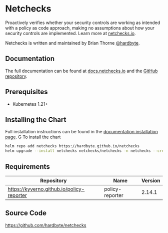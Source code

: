 # Netchecks

Proactively verifies whether your security controls are working as intended with a policy as code approach, making no assumptions about how your security controls are implemented. Learn more at [netchecks.io](https://netchecks.io).

Netchecks is written and maintained by Brian Thorne [@hardbyte](https://github.com/hardbyte).


## Documentation

The full documentation can be found at [docs.netchecks.io](https://docs.netchecks.io/) and the [GitHub repository](https://github.com/hardbyte/netchecks/tree/main/operator).

## Prerequisites

* Kubernetes 1.21+


## Installing the Chart

Full installation instructions can be found in the [documentation installation page](https://docs.netchecks.io/docs/installation).
G
To install the chart

```bash
helm repo add netchecks https://hardbyte.github.io/netchecks
helm upgrade --install netchecks netchecks/netchecks -n netchecks --create-namespace

```

## Requirements

| Repository | Name | Version |
|------------|------|---------|
| https://kyverno.github.io/policy-reporter | policy-reporter | 2.14.1 |

## Source Code

<https://github.com/hardbyte/netchecks>